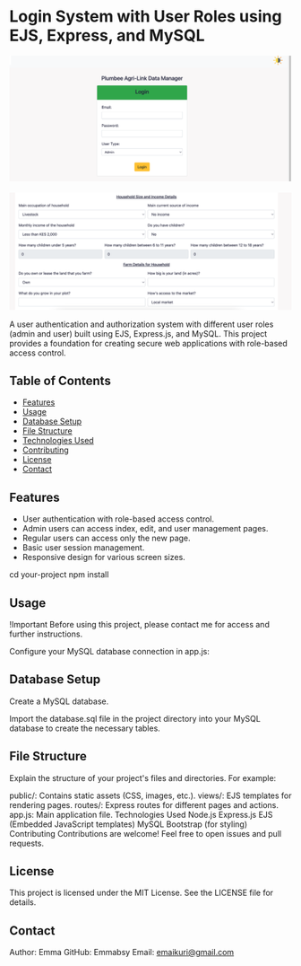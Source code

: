 # Login System with User Roles using EJS, Express, and MySQL

<img src="./public/images/Plum1.png" alt="">
<img src="./public/images/plumb2.png" alt="">
<img src="./public/images/Plum3.png" alt="">
<img src="./public/images/Plum4.png" alt="">

A user authentication and authorization system with different user roles (admin and user) built using EJS, Express.js, and MySQL. This project provides a foundation for creating secure web applications with role-based access control.

## Table of Contents

- [Features](#features)
- [Usage](#usage)
- [Database Setup](#database-setup)
- [File Structure](#file-structure)
- [Technologies Used](#technologies-used)
- [Contributing](#contributing)
- [License](#license)
- [Contact](#contact)

## Features

- User authentication with role-based access control.
- Admin users can access index, edit, and user management pages.
- Regular users can access only the new page.
- Basic user session management.
- Responsive design for various screen sizes.

cd your-project
npm install
## Usage
!Important
Before using this project, please contact me for access and further instructions.

Configure your MySQL database connection in app.js:

 ## Database Setup
Create a MySQL database.

Import the database.sql file in the project directory into your MySQL database to create the necessary tables.

## File Structure
Explain the structure of your project's files and directories. For example:

public/: Contains static assets (CSS, images, etc.).
views/: EJS templates for rendering pages.
routes/: Express routes for different pages and actions.
app.js: Main application file.
Technologies Used
Node.js
Express.js
EJS (Embedded JavaScript templates)
MySQL
Bootstrap (for styling)
Contributing
Contributions are welcome! Feel free to open issues and pull requests.

## License
This project is licensed under the MIT License. See the LICENSE file for details.

## Contact
Author: Emma
GitHub: Emmabsy
Email: emaikuri@gmail.com



